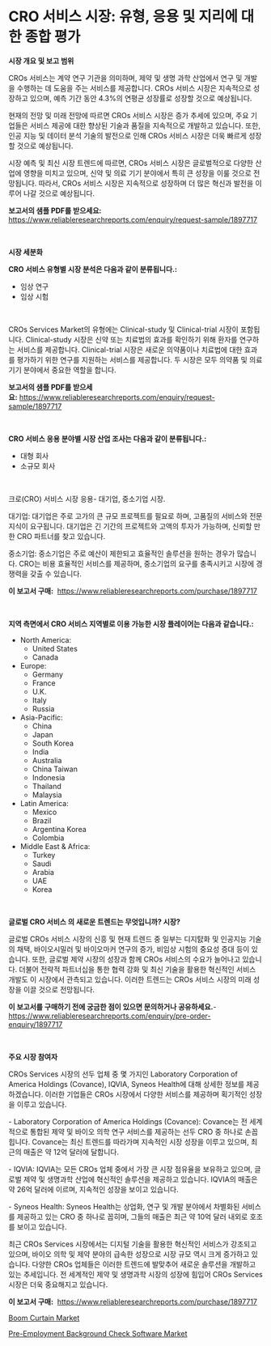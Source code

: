 <p><h1>CRO 서비스 시장: 유형, 응용 및 지리에 대한 종합 평가</h1></p><p><strong>시장 개요 및 보고 범위</strong></p>
<p><p>CROs 서비스는 계약 연구 기관을 의미하며, 제약 및 생명 과학 산업에서 연구 및 개발을 수행하는 데 도움을 주는 서비스를 제공합니다. CROs 서비스 시장은 지속적으로 성장하고 있으며, 예측 기간 동안 4.3%의 연평균 성장률로 성장할 것으로 예상됩니다.</p><p>현재의 전망 및 미래 전망에 따르면 CROs 서비스 시장은 증가 추세에 있으며, 주요 기업들은 서비스 제공에 대한 향상된 기술과 품질을 지속적으로 개발하고 있습니다. 또한, 인공 지능 및 데이터 분석 기술의 발전으로 인해 CROs 서비스 시장은 더욱 빠르게 성장할 것으로 예상됩니다.</p><p>시장 예측 및 최신 시장 트렌드에 따르면, CROs 서비스 시장은 글로벌적으로 다양한 산업에 영향을 미치고 있으며, 신약 및 의료 기기 분야에서 특히 큰 성장을 이룰 것으로 전망됩니다. 따라서, CROs 서비스 시장은 지속적으로 성장하며 더 많은 혁신과 발전을 이루어 나갈 것으로 예상됩니다.</p></p>
<p><strong>보고서의 샘플 PDF를 받으세요:</strong> <a href="https://www.reliableresearchreports.com/enquiry/request-sample/1897717">https://www.reliableresearchreports.com/enquiry/request-sample/1897717</a></p>
<p>&nbsp;</p>
<p><strong>시장 세분화</strong></p>
<p><strong>CRO 서비스 유형별 시장 분석은 다음과 같이 분류됩니다.:</strong></p>
<p><ul><li>임상 연구</li><li>임상 시험</li></ul></p>
<p>&nbsp;</p>
<p><p>CROs Services Market의 유형에는 Clinical-study 및 Clinical-trial 시장이 포함됩니다. Clinical-study 시장은 신약 또는 치료법의 효과를 확인하기 위해 환자를 연구하는 서비스를 제공합니다. Clinical-trial 시장은 새로운 의약품이나 치료법에 대한 효과를 평가하기 위한 연구를 지원하는 서비스를 제공합니다. 두 시장은 모두 의약품 및 의료기기 분야에서 중요한 역할을 합니다.</p></p>
<p><strong>보고서의 샘플 PDF를 받으세요:</strong>&nbsp;<a href="https://www.reliableresearchreports.com/enquiry/request-sample/1897717">https://www.reliableresearchreports.com/enquiry/request-sample/1897717</a></p>
<p>&nbsp;</p>
<p><strong> CRO 서비스 응용 분야별 시장 산업 조사는 다음과 같이 분류됩니다.:</strong></p>
<p><ul><li>대형 회사</li><li>소규모 회사</li></ul></p>
<p>&nbsp;</p>
<p><p>크로(CRO) 서비스 시장 응용- 대기업, 중소기업 시장.</p><p>대기업: 대기업은 주로 고가의 큰 규모 프로젝트를 필요로 하며, 고품질의 서비스와 전문 지식이 요구됩니다. 대기업은 긴 기간의 프로젝트와 고액의 투자가 가능하며, 신뢰할 만한 CRO 파트너를 찾고 있습니다.</p><p>중소기업: 중소기업은 주로 예산이 제한되고 효율적인 솔루션을 원하는 경우가 많습니다. CRO는 비용 효율적인 서비스를 제공하며, 중소기업의 요구를 충족시키고 시장에 경쟁력을 갖출 수 있습니다.</p></p>
<p><strong>이 보고서 구매:</strong>&nbsp; <a href="https://www.reliableresearchreports.com/purchase/1897717">https://www.reliableresearchreports.com/purchase/1897717</a></p>
<p>&nbsp;</p>
<p><strong>지역 측면에서 CRO 서비스 지역별로 이용 가능한 시장 플레이어는 다음과 같습니다.:</strong></p>
<p><ul>
    <li>
        North America:
        <ul>
            <li>United States</li>
            <li>Canada</li>
        </ul>
    </li>
    <li>
        Europe:
        <ul>
            <li>Germany</li>
            <li>France</li>
            <li>U.K.</li>
            <li>Italy</li>
            <li>Russia</li>
        </ul>
    </li>
    <li>
        Asia-Pacific:
        <ul>
            <li>China</li>
            <li>Japan</li>
            <li>South Korea</li>
            <li>India</li>
            <li>Australia</li>
            <li>China Taiwan</li>
            <li>Indonesia</li>
            <li>Thailand</li>
            <li>Malaysia</li>
        </ul>
    </li>
    <li>
        Latin America:
        <ul>
            <li>Mexico</li>
            <li>Brazil</li>
            <li>Argentina Korea</li>
            <li>Colombia</li>
        </ul>
    </li>
    <li>
        Middle East & Africa:
        <ul>
            <li>Turkey</li>
            <li>Saudi</li>
            <li>Arabia</li>
            <li>UAE</li>
            <li>Korea</li>
        </ul>
    </li>
    </ul></p>
<p>&nbsp;</p>
<p><strong>글로벌 CRO 서비스 의 새로운 트렌드는 무엇입니까? 시장?</strong></p>
<p><p>글로벌 CROs 서비스 시장의 신흥 및 현재 트렌드 중 일부는 디지턄화 및 인공지능 기술의 채택, 바이오시밀러 및 바이오마커 연구의 증가, 비임상 시험의 중요성 증대 등이 있습니다. 또한, 글로벌 제약 시장의 성장과 함께 CROs 서비스의 수요가 늘어나고 있습니다. 더불어 전략적 파트너십을 통한 협력 강화 및 최신 기술을 활용한 혁신적인 서비스 개발도 이 시장에서 관측되고 있습니다. 이러한 트렌드는 CROs 서비스 시장의 미래 성장을 이끌 것으로 전망됩니다.</p></p>
<p><strong>이 보고서를 구매하기 전에 궁금한 점이 있으면 문의하거나 공유하세요.</strong>- <a href="https://www.reliableresearchreports.com/enquiry/pre-order-enquiry/1897717">https://www.reliableresearchreports.com/enquiry/pre-order-enquiry/1897717</a></p>
<p>&nbsp;</p>
<p><strong>주요 시장 참여자</strong></p>
<p><p>CROs Services 시장의 선두 업체 중 몇 가지인 Laboratory Corporation of America Holdings (Covance), IQVIA, Syneos Health에 대해 상세한 정보를 제공하겠습니다. 이러한 기업들은 CROs 시장에서 다양한 서비스를 제공하며 획기적인 성장을 이루고 있습니다.</p><p>- Laboratory Corporation of America Holdings (Covance): Covance는 전 세계적으로 통합된 제약 및 바이오 의학 연구 서비스를 제공하는 선두 CRO 중 하나로 손꼽힙니다. Covance는 최신 트렌드를 따라가며 지속적인 시장 성장을 이루고 있으며, 최근의 매출은 약 12억 달러에 달합니다.</p><p>- IQVIA: IQVIA는 모든 CROs 업체 중에서 가장 큰 시장 점유율을 보유하고 있으며, 글로벌 제약 및 생명과학 산업에 혁신적인 솔루션을 제공하고 있습니다. IQVIA의 매출은 약 26억 달러에 이르며, 지속적인 성장을 보이고 있습니다.</p><p>- Syneos Health: Syneos Health는 상업화, 연구 및 개발 분야에서 차별화된 서비스를 제공하고 있는 CRO 중 하나로 꼽히며, 그들의 매출은 최근 약 10억 달러 내외로 호조를 보이고 있습니다.</p><p>최근 CROs Services 시장에서는 디지털 기술을 활용한 혁신적인 서비스가 강조되고 있으며, 바이오 의학 및 제약 분야의 급속한 성장으로 시장 규모 역시 크게 증가하고 있습니다. 다양한 CROs 업체들은 이러한 트렌드에 발맞추어 새로운 솔루션을 개발하고 있는 추세입니다. 전 세계적인 제약 및 생명과학 시장의 성장에 힘입어 CROs Services 시장은 더욱 중요해지고 있습니다.</p></p>
<p><strong>이 보고서 구매:</strong>&nbsp;&nbsp;<a href="https://www.reliableresearchreports.com/purchase/1897717">https://www.reliableresearchreports.com/purchase/1897717</a></p>
<p><p><a href="https://github.com/Hazelklievgspy6vdcsmu106w/Market-Research-Report-List-1/blob/main/boom-curtain-market.md">Boom Curtain Market</a></p><p><a href="https://picayune-night-cbd.notion.site/Pre-Employment-Background-Check-Software-Market-Size-Market-Share-and-Global-Market-Analysis-Report-09be100dd6d84f50ac54fe6e39284fd9">Pre-Employment Background Check Software Market</a></p></p>
